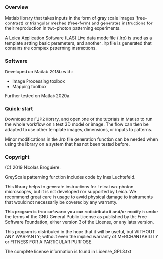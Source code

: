 ### Overview
Matlab library that takes inputs in the form of gray scale images (free-contrast) or triangular meshes (free-form) and generates instructions for their reproduction in two-photon patterning experiments. 

A Leica Application Software (LAS) Live data mode file (.lrp) is used as a template setting basic parameters, and another .lrp file is generated that contains the complex patterning instructions. 

### Software
Developed on Matlab 2018b with:
- Image Processing toolbox
- Mapping toolbox

Further tested on Matlab 2020a. 

### Quick-start
Download the F2P2 library, and open one of the tutorials in Matlab to run the whole workflow on a test 3D model or image. The flow can then be adapted to use other template images, dimensions, or inputs to patterns. 

Minor modifications in the .lrp file generation function can be needed when using the library on a system that has not been tested before. 

### Copyright 
(C) 2019 Nicolas Broguiere.

GreyScale patterning function includes code by Ines Luchtefeld. 

This library helps to generate instructions for Leica two-photon microscopes, but it is not developed nor supported by Leica. We recommend great care in usage to avoid physical damage to instruments that would not necessarily be covered by any warranty. 

This program is free software: you can redistribute it and/or modify it under the terms of the GNU General Public License as published by the Free Software Foundation, either version 3 of the License, or any later version.

This program is distributed in the hope that it will be useful, but WITHOUT ANY WARRANTY; without even the implied warranty of MERCHANTABILITY or FITNESS FOR A PARTICULAR PURPOSE.

The complete license information is found in License_GPL3.txt
